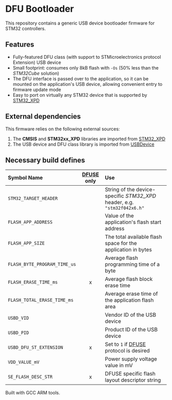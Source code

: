 # DFU Bootloader

This repository contains a generic USB device bootloader firmware for STM32 controllers.

## Features

* Fully-featured DFU class (with support to STMicroelectronics protocol Extension) USB device
* Small footprint: consumes only 8kB flash with `-Os` (50% less than the *STM32Cube* solution)
* The DFU interface is passed over to the application, so it can be mounted on the application's USB device,
  allowing convenient entry to firmware update mode
* Easy to port on virtually any STM32 device that is supported by [STM32_XPD][STM32_XPD]

## External dependencies

This firmware relies on the following external sources:
1. The **CMSIS** and **STM32xx_XPD** libraries are imported from [STM32_XPD][STM32_XPD]
2. The USB device and DFU class library is imported from [USBDevice][USBDevice]

## Necessary build defines

| Symbol Name                     | [DFUSE][DFUSE] only | Use
| :------------------------------ | :-: | :------------------------
| `STM32_TARGET_HEADER`           |     | String of the device-specific *STM32_XPD* header, e.g. `"stm32f042x6.h"`
| `FLASH_APP_ADDRESS`             |     | Value of the application's flash start address
| `FLASH_APP_SIZE`                |     | The total available flash space for the application in bytes
| `FLASH_BYTE_PROGRAM_TIME_us`    |     | Average flash programming time of a byte
| `FLASH_ERASE_TIME_ms`           | x   | Average flash block erase time
| `FLASH_TOTAL_ERASE_TIME_ms`     |     | Average erase time of the application flash area
| `USBD_VID`                      |     | Vendor ID of the USB device
| `USBD_PID`                      |     | Product ID of the USB device
| `USBD_DFU_ST_EXTENSION`         | x   | Set to `1` if [DFUSE][DFUSE] protocol is desired 
| `VDD_VALUE_mV`                  |     | Power supply voltage value in mV
| `SE_FLASH_DESC_STR`             | x   | DFUSE specific flash layout descriptor string

Built with GCC ARM tools.

[STM32_XPD]: https://github.com/IntergatedCircuits/STM32_XPD
[USBDevice]: https://github.com/IntergatedCircuits/USBDevice
[DFUSE]: www.st.com/resource/en/application_note/cd00264379.pdf